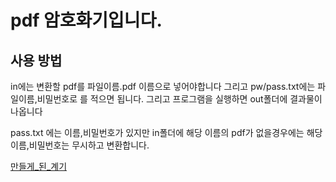 # pdf 암호화기입니다.

## 사용 방법 
in에는 변환할 pdf를 파일이름.pdf 이름으로 넣어야합니다
그리고 pw/pass.txt에는 파일이름,비밀번호로 를 적으면 됩니다.
그리고 프로그램을 실행하면 out폴더에 결과물이나옵니다

pass.txt 에는 이름,비밀번호가 있지만 in폴더에 해당 이름의 pdf가 없을경우에는
해당 이름,비밀번호는 무시하고 변환합니다.

[만들게_된_계기](https://warmoil.tistory.com/manage/setting/blog)
